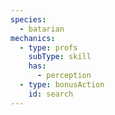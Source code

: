 ```yaml
---
species:
  - batarian
mechanics:
  - type: profs
    subType: skill
    has:
      - perception
  - type: bonusAction
    id: search
---
```

